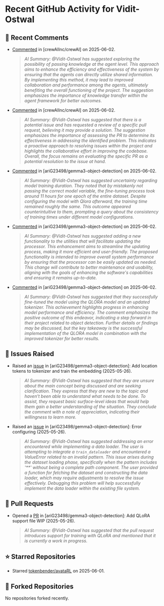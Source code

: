 # Recent GitHub Activity for Vidit-Ostwal

## 💬 Recent Comments
- [Commented](https://github.com/crewAIInc/crewAI/issues/2746#issuecomment-2928763687) in [crewAIInc/crewAI] on 2025-06-02.
  > *AI Summary: @Vidit-Ostwal has suggested exploring the possibility of passing knowledge at the agent level. This approach aims to enhance the efficiency and effectiveness of the system by ensuring that the agents can directly utilize shared information. By implementing this method, it may lead to improved collaboration and performance among the agents, ultimately benefiting the overall functioning of the project. The suggestion emphasizes the importance of knowledge transfer within the agent framework for better outcomes.*
- [Commented](https://github.com/crewAIInc/crewAI/issues/2746#issuecomment-2928762422) in [crewAIInc/crewAI] on 2025-06-02.
  > *AI Summary: @Vidit-Ostwal has suggested that there is a potential issue and has requested a review of a specific pull request, believing it may provide a solution. The suggestion emphasizes the importance of assessing the PR to determine its effectiveness in addressing the identified problem. This indicates a proactive approach to resolving issues within the project and highlights the collaborative effort in improving the codebase. Overall, the focus remains on evaluating the specific PR as a potential resolution to the issue at hand.*
- [Commented](https://github.com/ariG23498/gemma3-object-detection/pull/13#issuecomment-2928753651) in [ariG23498/gemma3-object-detection] on 2025-06-02.
  > *AI Summary: @Vidit-Ostwal has suggested uncertainty regarding model training duration. They noted that by mistakenly not passing the correct model variable, the fine-tuning process took around 11 hours for one epoch of the entire dataset. Despite configuring the model with Qlora afterward, the training time remained roughly the same. This outcome appeared counterintuitive to them, prompting a query about the consistency of training times under different model configurations.*
- [Commented](https://github.com/ariG23498/gemma3-object-detection/issues/19#issuecomment-2928747295) in [ariG23498/gemma3-object-detection] on 2025-06-02.
  > *AI Summary: @Vidit-Ostwal has suggested adding a new functionality to the utilities that will facilitate updating the processor. This enhancement aims to streamline the updating process, making it more efficient and user-friendly. The proposed functionality is intended to improve overall system performance by ensuring that the processor can be easily updated as needed. This change will contribute to better maintenance and usability, aligning with the goals of enhancing the software's capabilities and ensuring it remains up-to-date.*
- [Commented](https://github.com/ariG23498/gemma3-object-detection/issues/19#issuecomment-2928746719) in [ariG23498/gemma3-object-detection] on 2025-06-02.
  > *AI Summary: @Vidit-Ostwal has suggested that they successfully fine-tuned the model using the QLORA model and an updated tokenizer. This achievement highlights progress in enhancing model performance and efficiency. The comment emphasizes the positive outcome of this endeavor, indicating a step forward in their project related to object detection. Further details or findings may be discussed, but the key takeaway is the successful implementation of the QLORA model in combination with the improved tokenizer for better results.*

## 🐛 Issues Raised
- Raised an [issue](https://github.com/ariG23498/gemma3-object-detection/issues/19) in [ariG23498/gemma3-object-detection]: Add location tokens to tokenizer and train the embedding (2025-05-26).
  > *AI Summary: @Vidit-Ostwal has suggested that they are unsure about the main concept being discussed and are seeking clarification. They express that they are new to the topic and haven’t been able to understand what needs to be done. To assist, they request basic surface-level ideas that would help them gain a better understanding of the situation. They conclude the comment with a note of appreciation, indicating their willingness to learn more.*
- Raised an [issue](https://github.com/ariG23498/gemma3-object-detection/issues/15) in [ariG23498/gemma3-object-detection]: Error configuring (2025-05-26).
  > *AI Summary: @Vidit-Ostwal has suggested addressing an error encountered while implementing a data loader. The user is attempting to integrate a `train_dataloader` and encountered a ValueError related to an invalid pattern. This issue arises during the dataset loading phase, specifically when the pattern includes '**' without being a complete path component. The user provided a function for fetching the dataset and constructing the data loader, which may require adjustments to resolve the issue effectively. Debugging this problem will help successfully implement the data loader within the existing file system.*

## 🚀 Pull Requests
- Opened a [PR](https://github.com/ariG23498/gemma3-object-detection/pull/13) in [ariG23498/gemma3-object-detection]: Add QLoRA support file WIP (2025-05-26).
  > *AI Summary: @Vidit-Ostwal has suggested that the pull request introduces support for training with QLoRA and mentioned that it is currently a work in progress.*

## ⭐ Starred Repositories
- Starred [tokenbender/avataRL](https://github.com/tokenbender/avataRL) on 2025-06-01.

## 🍴 Forked Repositories
No repositories forked recently.

